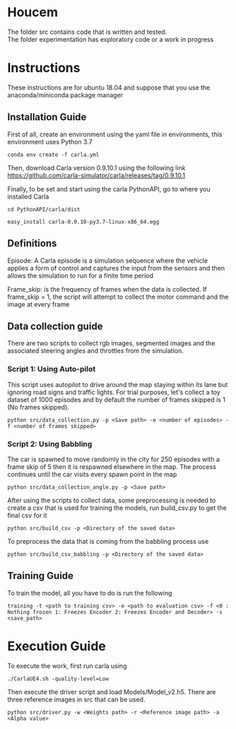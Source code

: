 # Houcem

The folder src contains code that is written and tested.\
The folder experimentation has exploratory code or a work in progress

# Instructions

These instructions are for ubuntu 18.04 and suppose that you use the anaconda/miniconda package manager

## Installation Guide
First of all, create an environment using the yaml file in environments, this environment uses Python 3.7
```
conda env create -f carla.yml
```
Then, download Carla version 0.9.10.1 using the following link https://github.com/carla-simulator/carla/releases/tag/0.9.10.1

Finally, to be set and start using the carla PythonAPI, go to where you installed Carla
```
cd PythonAPI/carla/dist

easy_install carla-0.9.10-py3.7-linux-x86_64.egg
```

## Definitions
Episode: A Carla episode is a simulation sequence where the vehicle applies a form of control and captures the input from the sensors and then allows the simulation to run for a finite time period

Frame_skip: is the frequency of frames when the data is collected. If frame_skip = 1, the script will attempt to collect the motor command and the image at every frame

## Data collection guide

There are two scripts to collect rgb images, segmented images and the associated steering angles and throttles from the simulation. 

### Script 1: Using Auto-pilot
This script uses autopilot to drive around the map staying within its lane but ignoring road signs and traffic lights. For trial purposes, let's collect a toy dataset of 1000 episodes and by default the number of frames skipped is 1 (No frames skipped). 
```
python src/data_collection.py -p <Save path> -e <number of episodes> -f <number of frames skipped>
```
### Script 2: Using Babbling
The car is spawned to move randomly in the city for 250 episodes with a frame skip of 5 then it is respawned elsewhere in the map. The process continues until the car visits every spawn point in the map
```
python src/data_collection_angle.py -p <Save path> 
```

After using the scripts to collect data, some preprocessing is needed to create a csv that is used for training the models, run build_csv.py to get the final csv for it

```
python src/build_csv -p <Directory of the saved data>
```

To preprocess the data that is coming from the babbling process use 
```
python src/build_csv_babbling -p <Directory of the saved data>
```

## Training Guide

To train the model, all you have to do is run the following 
```
training -t <path to training csv> -e <path to evaluation csv> -f <0 : Nothing frozen 1: Freezes Encoder 2: Freezes Encoder and Decoder> -s <save_path>
```

# Execution Guide

To execute the work, first run carla using
```
./CarlaUE4.sh -quality-level=Low
```
Then execute the driver script and load Models/Model_v2.h5. There are three reference images in src that can be used. 
```
python src/driver.py -w <Weights path> -r <Reference image path> -a <Alpha value>
```
